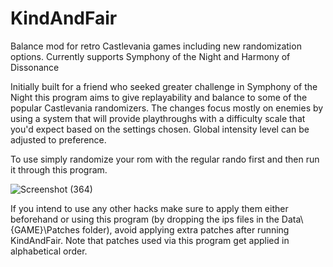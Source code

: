 # KindAndFair

Balance mod for retro Castlevania games including new randomization options.
Currently supports Symphony of the Night and Harmony of Dissonance

Initially built for a friend who seeked greater challenge in Symphony of the Night this program aims to give replayability and balance to some of the popular Castlevania randomizers. The changes focus mostly on enemies by using a system that will provide playthroughs with a difficulty scale that you'd expect based on the settings chosen. Global intensity level can be adjusted to preference.

To use simply randomize your rom with the regular rando first and then run it through this program.

![Screenshot (364)](https://user-images.githubusercontent.com/56451477/175451367-3b76bd10-633f-450e-a8a6-211b7f9f608c.png)

If you intend to use any other hacks make sure to apply them either beforehand or using this program (by dropping the ips files in the Data\\{GAME}\Patches folder), avoid applying extra patches after running KindAndFair. Note that patches used via this program get applied in alphabetical order.
